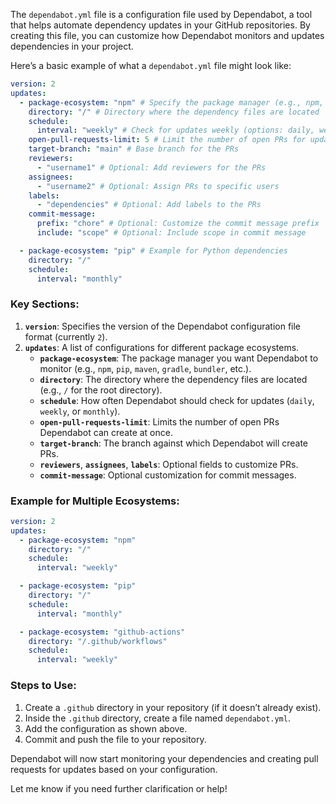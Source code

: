 The `dependabot.yml` file is a configuration file used by Dependabot, a tool that helps automate dependency updates in your GitHub repositories. By creating this file, you can customize how Dependabot monitors and updates dependencies in your project.

Here’s a basic example of what a `dependabot.yml` file might look like:

```yaml
version: 2
updates:
  - package-ecosystem: "npm" # Specify the package manager (e.g., npm, pip, maven, etc.)
    directory: "/" # Directory where the dependency files are located
    schedule:
      interval: "weekly" # Check for updates weekly (options: daily, weekly, monthly)
    open-pull-requests-limit: 5 # Limit the number of open PRs for updates
    target-branch: "main" # Base branch for the PRs
    reviewers:
      - "username1" # Optional: Add reviewers for the PRs
    assignees:
      - "username2" # Optional: Assign PRs to specific users
    labels:
      - "dependencies" # Optional: Add labels to the PRs
    commit-message:
      prefix: "chore" # Optional: Customize the commit message prefix
      include: "scope" # Optional: Include scope in commit message

  - package-ecosystem: "pip" # Example for Python dependencies
    directory: "/"
    schedule:
      interval: "monthly"
```

### Key Sections:
1. **`version`**: Specifies the version of the Dependabot configuration file format (currently `2`).
2. **`updates`**: A list of configurations for different package ecosystems.
   - **`package-ecosystem`**: The package manager you want Dependabot to monitor (e.g., `npm`, `pip`, `maven`, `gradle`, `bundler`, etc.).
   - **`directory`**: The directory where the dependency files are located (e.g., `/` for the root directory).
   - **`schedule`**: How often Dependabot should check for updates (`daily`, `weekly`, or `monthly`).
   - **`open-pull-requests-limit`**: Limits the number of open PRs Dependabot can create at once.
   - **`target-branch`**: The branch against which Dependabot will create PRs.
   - **`reviewers`**, **`assignees`**, **`labels`**: Optional fields to customize PRs.
   - **`commit-message`**: Optional customization for commit messages.

### Example for Multiple Ecosystems:
```yaml
version: 2
updates:
  - package-ecosystem: "npm"
    directory: "/"
    schedule:
      interval: "weekly"

  - package-ecosystem: "pip"
    directory: "/"
    schedule:
      interval: "monthly"

  - package-ecosystem: "github-actions"
    directory: "/.github/workflows"
    schedule:
      interval: "weekly"
```

### Steps to Use:
1. Create a `.github` directory in your repository (if it doesn’t already exist).
2. Inside the `.github` directory, create a file named `dependabot.yml`.
3. Add the configuration as shown above.
4. Commit and push the file to your repository.

Dependabot will now start monitoring your dependencies and creating pull requests for updates based on your configuration.

Let me know if you need further clarification or help!